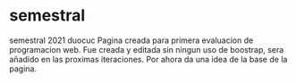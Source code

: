 # semestral
semestral 2021 duocuc
Pagina creada para primera evaluacion de programacion web.
Fue creada y editada sin ningun uso de boostrap, sera añadido en las proximas iteraciones.
Por ahora da una idea de la base de la pagina.
